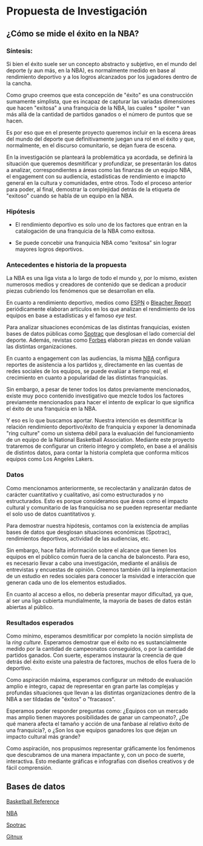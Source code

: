 # Propuesta de Investigación
## ¿Cómo se mide el éxito en la NBA?    

### Síntesis:
Si bien el éxito suele ser un concepto abstracto y subjetivo, en el mundo del deporte (y aun más, en la NBA), es normalmente medido en base al rendimiento deportivo y a los logros alcanzados por los jugadores dentro de la cancha.

Como grupo creemos que esta concepción de "éxito" es una construcción sumamente simplista, que es incapaz de capturar las variadas dimensiones que hacen "exitosa" a una franquicia de la NBA, las cuales * spoiler * van más allá de la cantidad de partidos ganados o el número de puntos que se hacen.

Es por eso que en el presente proyecto queremos incluir en la escena áreas del mundo del deporte que definitivamente juegan una rol en el éxito y que, normalmente, en el discurso comunitario, se dejan fuera de escena.

En la investigación se planteará la problemática ya acordada, se definirá la situación que queremos desmitificar y profundizar, se presentarán los datos a analizar, correspondientes a áreas como las finanzas de un equipo NBA, el engagement con su audiencia, estadísticas de rendimiento e imapcto general en la cultura y comunidades, entre otros. Todo el proceso anterior para poder, al final, demostrar la complejidad detrás de la etiqueta de "exitoso" cuando se habla de un equipo en la NBA.

### Hipótesis
- El rendimiento deportivo es solo uno de los factores que entran en la catalogación de una franquicia de la NBA como exitosa.

- Se puede concebir una franquicia NBA como “exitosa” sin lograr mayores logros deportivos. 

### Antecedentes e historia de la propuesta
La NBA es una liga vista a lo largo de todo el mundo y, por lo mismo, existen numerosos medios y creadores de contenido que se dedican a producir piezas cubriendo los fenómenos que se desarrollan en ella. 

En cuanto a rendimiento deportivo, medios como [ESPN](https://www.espn.cl/basquetbol/nota/_/id/13430896/nba-power-rankings-clasificaciones-este-oeste-equipos-panorama-playoffs) o [Bleacher Report](https://bleacherreport.com/articles/10114516-nba-power-rankings-luka-kyrie-push-mavs-into-crowded-contenders-tier) periódicamente elaboran artículos en los que analizan el rendimiento de los equipos en base a estadísticas y el famoso *eye test*. 

Para analizar situaciones económicas de las distintas franquicias, existen bases de datos públicas como [Spotrac](https://www.spotrac.com/) que desglosan el lado comercial del deporte. Además, revistas como [Forbes](https://www.forbes.com/lists/nba-valuations) elaboran piezas en donde valúan las distintas organizaciones.

En cuanto a engagement con las audiencias, la misma [NBA](https://www.nba.com/news/nba-sets-all-time-records-for-attendance-and-sellouts-during-2022-23-regular-season) configura reportes de asistencia a los partidos y, directamente en las cuentas de redes sociales de los equipos, se puede evalúar a tiempo real, el crecimiento en cuanto a popularidad de las distintas franquicias.

Sin embargo, a pesar de tener todos los datos previamente mencionados, existe muy poco contenido investigativo que mezcle todos los factores previamente mencionados para hacer el intento de explicar lo que significa el éxito de una franquicia en la NBA.

Y eso es lo que buscamos aportar. Nuestra intención es desmitificar la relación rendimiento deportivo/éxito de franquicia y exponer la denominada "ring culture" como un sistema débil para la evaluación del funcionamiento de un equipo de la National Basketball Association. Mediante este proyecto trataremos de configurar un criterio íntegro y completo, en base a el análisis de distintos datos, para contar la historia completa que conforma míticos equipos como Los Angeles Lakers.

### Datos
Como mencionamos anteriormente, se recolectarán y analizarán datos de carácter cuantitativo y cualitativo, así como estructurados y no estructurados. Esto es porque consideramos que áreas como el impacto cultural y comunitario de las franquicisa no se pueden representar mediante el solo uso de datos cuantitativos y.

Para demostrar nuestra hipótesis, contamos con la existencia de amplias bases de datos que desglosan situaciones económicas (Spotrac), rendimientos deportivos, actividad de las audiencias, etc.

 Sin embargo, hace falta información sobre el alcance que tienen los equipos en el público común fuera de la cancha de baloncesto. Para eso, es necesario llevar a cabo una investigación, mediante el análisis de entrevistas y encuestas de opinión. Creemos también útil la implementacion de un estudio en redes sociales para conocer la msividad e interacción que generan cada uno de los elementos estudiados.

 En cuanto al acceso a ellos, no debería presentar mayor dificultad, ya que, al ser una liga cubierta mundialmente, la mayoría de bases de datos están abiertas al público.

 ### Resultados esperados

 Como mínimo, esperamos desmitificar por completo la noción simplista de la *ring culture*. Esperamos demostrar que el éxito no es sustancialmente medido por la cantidad de campeonatos conseguidos, o por la cantidad de partidos ganados. Con suerte, esperamos instaurar la creencia de que detrás del éxito existe una palestra de factores, muchos de ellos fuera de lo deportivo. 

Como aspiración máxima, esperamos configurar un método de evaluación amplio e íntegro, capaz de representar en gran parte las complejas y profundas situaciones que llevan a las distintas organizaciones dentro de la NBA a ser tildadas de "éxitos" o "fracasos".

Esperamos poder responder preguntas como: ¿Equipos con un mercado mas amplio tienen mayores posibilidades de ganar un campeonato?, ¿De qué manera afecta el tamaño y acción de una fanbase al relativo éxito de una franquicia?, o ¿Son los que equipos ganadores los que dejan un impacto cultural más grande?

Como aspiración, nos propusimos representar gráficamente los fenómenos que descubramos de una manera impactante y, con un poco de suerte, interactiva. Esto mediante gráficas e infografias con diseños creativos y de fácil comprensión.

## Bases de datos

[Basketball Reference](https://www.basketball-reference.com/)

[NBA](stats.nba.com)

[Spotrac](spotrac.com)

[Gitnux](gitnux.org)
